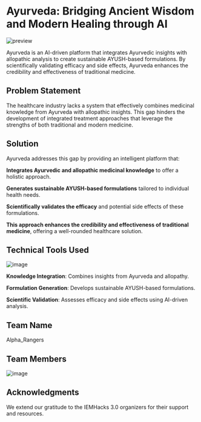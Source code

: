 # Ayurveda: Bridging Ancient Wisdom and Modern Healing through AI

![preview](https://github.com/user-attachments/assets/ef4cead7-bba7-471f-8855-f454d430f08a)



Ayurveda is an AI-driven platform that integrates Ayurvedic insights with allopathic analysis to create sustainable AYUSH-based formulations. By scientifically validating efficacy and side effects, Ayurveda enhances the credibility and effectiveness of traditional medicine.

## Problem Statement

The healthcare industry lacks a system that effectively combines medicinal knowledge from Ayurveda with allopathic insights. This gap hinders the development of integrated treatment approaches that leverage the strengths of both traditional and modern medicine.

## Solution

Ayurveda addresses this gap by providing an intelligent platform that:

**Integrates Ayurvedic and allopathic medicinal knowledge** to offer a holistic approach.

**Generates sustainable AYUSH-based formulations** tailored to individual health needs.

**Scientifically validates the efficacy** and potential side effects of these formulations.

**This approach enhances the credibility and effectiveness of traditional medicine**, offering a well-rounded healthcare solution.

## Technical Tools Used
![image](https://github.com/user-attachments/assets/121d169a-d207-4e59-a859-1687a61854d1)



**Knowledge Integration**: Combines insights from Ayurveda and allopathy.

**Formulation Generation**: Develops sustainable AYUSH-based formulations.

**Scientific Validation**: Assesses efficacy and side effects using AI-driven analysis.

## Team Name

Alpha_Rangers

## Team Members

![image](https://github.com/user-attachments/assets/8fe44149-f193-47a2-82f0-60bc47653725)

## Acknowledgments
We extend our gratitude to the IEMHacks 3.0 organizers for their support and resources.

